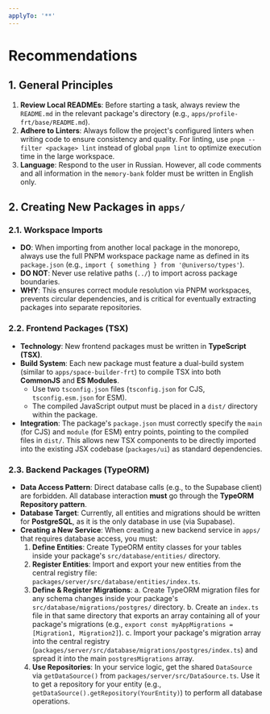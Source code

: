 ```yaml
---
applyTo: '**'
---
```

# Recommendations

## 1. General Principles

1.  **Review Local READMEs**: Before starting a task, always review the `README.md` in the relevant package's directory (e.g., `apps/profile-frt/base/README.md`).
2.  **Adhere to Linters**: Always follow the project's configured linters when writing code to ensure consistency and quality. For linting, use `pnpm --filter <package> lint` instead of global `pnpm lint` to optimize execution time in the large workspace.
3.  **Language**: Respond to the user in Russian. However, all code comments and all information in the `memory-bank` folder must be written in English only.

## 2. Creating New Packages in `apps/`

### 2.1. Workspace Imports

*   **DO**: When importing from another local package in the monorepo, always use the full PNPM workspace package name as defined in its `package.json` (e.g., `import { something } from '@universo/types'`).
*   **DO NOT**: Never use relative paths (`../`) to import across package boundaries.
*   **WHY**: This ensures correct module resolution via PNPM workspaces, prevents circular dependencies, and is critical for eventually extracting packages into separate repositories.

### 2.2. Frontend Packages (TSX)

*   **Technology**: New frontend packages must be written in **TypeScript (TSX)**.
*   **Build System**: Each new package must feature a dual-build system (similar to `apps/space-builder-frt`) to compile TSX into both **CommonJS** and **ES Modules**.
    *   Use two `tsconfig.json` files (`tsconfig.json` for CJS, `tsconfig.esm.json` for ESM).
    *   The compiled JavaScript output must be placed in a `dist/` directory within the package.
*   **Integration**: The package's `package.json` must correctly specify the `main` (for CJS) and `module` (for ESM) entry points, pointing to the compiled files in `dist/`. This allows new TSX components to be directly imported into the existing JSX codebase (`packages/ui`) as standard dependencies.

### 2.3. Backend Packages (TypeORM)

*   **Data Access Pattern**: Direct database calls (e.g., to the Supabase client) are forbidden. All database interaction **must** go through the **TypeORM Repository pattern**.
*   **Database Target**: Currently, all entities and migrations should be written for **PostgreSQL**, as it is the only database in use (via Supabase).
*   **Creating a New Service**: When creating a new backend service in `apps/` that requires database access, you must:
    1.  **Define Entities**: Create TypeORM entity classes for your tables inside your package's `src/database/entities/` directory.
    2.  **Register Entities**: Import and export your new entities from the central registry file: `packages/server/src/database/entities/index.ts`.
    3.  **Define & Register Migrations**:
        a. Create TypeORM migration files for any schema changes inside your package's `src/database/migrations/postgres/` directory.
        b. Create an `index.ts` file in that same directory that exports an array containing all of your package's migrations (e.g., `export const myAppMigrations = [Migration1, Migration2]`).
        c. Import your package's migration array into the central registry (`packages/server/src/database/migrations/postgres/index.ts`) and spread it into the main `postgresMigrations` array.
    4.  **Use Repositories**: In your service logic, get the shared `DataSource` via `getDataSource()` from `packages/server/src/DataSource.ts`. Use it to get a repository for your entity (e.g., `getDataSource().getRepository(YourEntity)`) to perform all database operations.